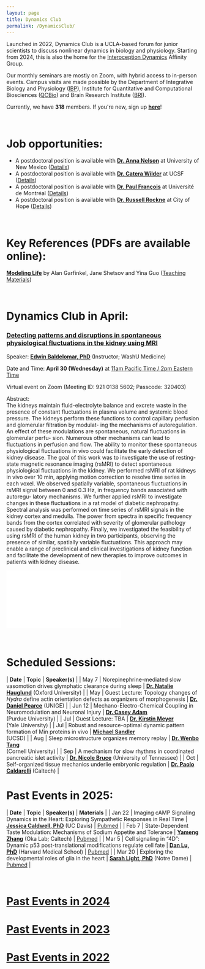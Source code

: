 ```yaml
---
layout: page
title: Dynamics Club
permalink: /DynamicsClub/
---
```


Launched in 2022, Dynamics Club is a UCLA-based forum for junior scientists to discuss nonlinear dynamics in biology and physiology. Starting from 2024, this is also the home for the [Interoception Dynamics](https://bri.ucla.edu/affinity-groups/#1725383881651-5acf33f9-a12c) Affinity Group. 

Our monthly seminars are mostly on Zoom, with hybrid access to in-person events. Campus visits are made possible by the Department of Integrative Biology and Physiology ([IBP](https://www.ibp.ucla.edu)), Institute for Quantitative and Computational Biosciences ([QCBio](https://qcb.ucla.edu)) and Brain Research Institute ([BRI](https://bri.ucla.edu)).

Currently, we have **318** members. If you're new, sign up [**here**](http://eepurl.com/hSqQLD)! 

&nbsp;
&nbsp;

# Job opportunities:
- A postdoctoral position is available with [**Dr. Anna Nelson**](https://annacnelson.github.io) at University of New Mexico ([Details](https://www.mathjobs.org/jobs/list/26358))
- A postdoctoral position is available with [**Dr. Catera Wilder**](https://pharm.ucsf.edu/wilder) at UCSF ([Details](https://opportunities.ucsf.edu/content/postdoctoral-scholar-research-position-computational-modeling-dynamic-cell-systems))
- A postdoctoral position is available with [**Dr. Paul François**](https://www.francoisresearch.org) at Université de Montréal ([Details](https://www.francoisresearch.org/positions))
- A postdoctoral position is available with [**Dr. Russell Rockne**](https://www.cityofhope.org/russell-rockne) at City of Hope ([Details](https://www.cityofhopejobs.org/job/4051/postdoctoral-fellow-mathematical-oncology-research-us-ca-duarte-10024512-44/))

&nbsp;
&nbsp;

# Key References (PDFs are available online): 

[**Modeling Life**](https://link.springer.com/book/10.1007/978-3-319-59731-7) by Alan Garfinkel, Jane Shetsov and Yina Guo ([Teaching Materials](https://modelinginbiology.github.io))

&nbsp;
&nbsp;

# Dynamics Club in April: 

### [**Detecting patterns and disruptions in spontaneous physiological fluctuations in the kidney using MRI**](https://pubmed.ncbi.nlm.nih.gov/38660712/)

Speaker: [**Edwin Baldelomar, PhD**](https://www.mir.wustl.edu/employees/edwin-baldelomar/) (Instructor; WashU Medicine)

Date and Time: **April 30 (Wednesday)** at <ins>11am Pacific Time / 2pm Eastern Time</ins>

Virtual event on Zoom (Meeting ID: 921 0138 5602; Passcode: 320403)	

Abstract:\
The kidneys maintain fluid-electrolyte balance and excrete waste in the presence of constant fluctuations in plasma volume and
systemic blood pressure. The kidneys perform these functions to control capillary perfusion and glomerular filtration by modulat-
ing the mechanisms of autoregulation. An effect of these modulations are spontaneous, natural fluctuations in glomerular perfu-
sion. Numerous other mechanisms can lead to fluctuations in perfusion and flow. The ability to monitor these spontaneous
physiological fluctuations in vivo could facilitate the early detection of kidney disease. The goal of this work was to investigate
the use of resting-state magnetic resonance imaging (rsMRI) to detect spontaneous physiological fluctuations in the kidney. We
performed rsMRI of rat kidneys in vivo over 10 min, applying motion correction to resolve time series in each voxel. We observed
spatially variable, spontaneous fluctuations in rsMRI signal between 0 and 0.3 Hz, in frequency bands associated with autoregu-
latory mechanisms. We further applied rsMRI to investigate changes in these fluctuations in a rat model of diabetic nephropathy.
Spectral analysis was performed on time series of rsMRI signals in the kidney cortex and medulla. The power from spectra in
specific frequency bands from the cortex correlated with severity of glomerular pathology caused by diabetic nephropathy.
Finally, we investigated the feasibility of using rsMRI of the human kidney in two participants, observing the presence of similar,
spatially variable fluctuations. This approach may enable a range of preclinical and clinical investigations of kidney function and
facilitate the development of new therapies to improve outcomes in patients with kidney disease.

![DynamicsClub](/images/DynamicsClub_Apr2025.pdf)

&nbsp;
&nbsp;

# Scheduled Sessions:

| **Date** | **Topic** | **Speaker(s)** |
| May 7 | Norepinephrine-mediated slow vasomotion drives glymphatic clearance during sleep | [**Dr. Natalie Hauglund**](https://www.dpag.ox.ac.uk/team/natalie-hauglund-1) (Oxford University) |
| May | Guest Lecture: Topology changes of *Hydra* define actin orientation defects as organizers of morphogenesis | [**Dr. Daniel Pearce**](https://sites.google.com/view/danieljgpearce/home) (UNIGE) |
| Jun 12 | Mechano-Electro-Chemical Coupling in Neuromodulation and Neuronal Injury | [**Dr. Casey Adam**](https://vet.purdue.edu/cpr/team.php) <br /> (Purdue University) |
| Jul | Guest Lecture: TBA | [**Dr. Kirstin Meyer**](https://mcdb.yale.edu/people/kirstin-meyer) <br /> (Yale University) |
| Jul | Robust and resource-optimal dynamic pattern formation of Min proteins in vivo | [**Michael Sandler**](https://jun.ucsd.edu) <br /> (UCSD) |
| Aug | Sleep microstructure organizes memory replay | [**Dr. Wenbo Tang**](https://braincomputation.org/people/) <br /> (Cornell University) |
| Sep | A mechanism for slow rhythms in coordinated pancreatic islet activity | [**Dr. Nicole Bruce**](https://uthsc.edu/graduate-health-sciences/postdoc/current-scholars.php) (University of Tennessee) |
| Oct | Self-organized tissue mechanics underlie embryonic regulation | [**Dr. Paolo Caldarelli**](https://directory.caltech.edu/personnel/pcaldare) (Caltech) |

# Past Events in 2025:

| **Date** | **Topic** | **Speaker(s)** | **Materials** |
| Jan 22 | Imaging cAMP Signaling Dynamics in the Heart: Exploring Sympathetic Responses in Real Time | [**Jessica Caldwell, PhD**](https://health.ucdavis.edu/pharmacology/postdoctoral_scholars.html) (UC Davis) | [Pubmed](https://pubmed.ncbi.nlm.nih.gov/36662864/) |
| Feb 7 | State-Dependent Taste Modulation: Mechanisms of Sodium Appetite and Tolerance | [**Yameng Zhang**](https://okalab.caltech.edu/lab-members) (Oka Lab; Caltech) | [Pubmed](https://pubmed.ncbi.nlm.nih.gov/37989313/) |
| Mar 5 | Cell signaling in “4D”: Dynamic p53 post-translational modifications regulate cell fate | [**Dan Lu, PhD**](https://www.lahavlab.com/dan-lu) (Harvard Medical School) | [Pubmed](https://pubmed.ncbi.nlm.nih.gov/39454005/) |
| Mar 20 | Exploring the developmental roles of glia in the heart | [**Sarah Light, PhD**](http://smithneurallab.weebly.com/people.html) (Notre Dame) | [Pubmed](https://pubmed.ncbi.nlm.nih.gov/34793438/) |

&nbsp;
&nbsp; 

# [Past Events in 2024](https://lingyunxiong.github.io/2024/12/30/DynamicsClub.html)

# [Past Events in 2023](https://lingyunxiong.github.io/2023/12/15/dynamicsclub.html)

# [Past Events in 2022](https://lingyunxiong.github.io/2022/12/16/dynamicsclub.html)

&nbsp;
&nbsp;


